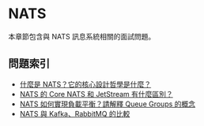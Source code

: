 # NATS

本章節包含與 NATS 訊息系統相關的面試問題。

## 問題索引

- [什麼是 NATS？它的核心設計哲學是什麼？](./what_is_nats.md)
- [NATS 的 Core NATS 和 JetStream 有什麼區別？](./core_nats_vs_jetstream.md)
- [NATS 如何實現負載平衡？請解釋 Queue Groups 的概念](./load_balancing_with_queue_groups.md)
- [NATS 與 Kafka、RabbitMQ 的比較](./nats_vs_kafka_vs_rabbitmq.md)
